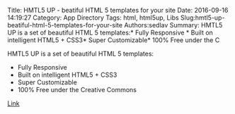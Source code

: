 Title: HMTL5 UP - beatiful HTML 5 templates for your site
Date: 2016-09-16 14:19:27
Category: App Directory
Tags: html, html5up, Libs
Slug:hmtl5-up-beatiful-html-5-templates-for-your-site
Authors:sedlav
Summary: HMTL5 UP is a set of beautiful HTML 5 templates:* Fully Responsive * Built on intelligent HTML5 + CSS3* Super Customizable* 100% Free under the C

HMTL5 UP is a set of beautiful HTML 5 templates:

* Fully Responsive 
* Built on intelligent HTML5 + CSS3
* Super Customizable
* 100% Free under the Creative Commons

[Link](https://html5up.net/)
